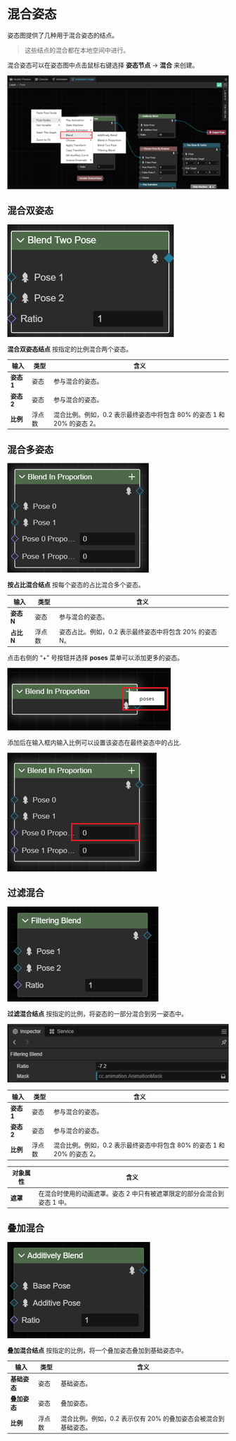 # 混合姿态

姿态图提供了几种用于混合姿态的结点。

> 这些结点的混合都在本地空间中进行。

混合姿态可以在姿态图中点击鼠标右键选择 **姿态节点** -> **混合** 来创建。

![blend.png](./img/create-blend.png)

## 混合双姿态

![blend-two-pose.png](./img/blend-two-pose.png)

**混合双姿态结点** 按指定的比例混合两个姿态。

| 输入       | 类型   | 含义                                                                    |
| ---------- | ------ | ----------------------------------------------------------------------- |
| **姿态 1** | 姿态   | 参与混合的姿态。                                                        |
| **姿态 2** | 姿态   | 参与混合的姿态。                                                        |
| **比例**   | 浮点数 | 混合比例。例如，0.2 表示最终姿态中将包含 80% 的姿态 1 和 20% 的姿态 2。 |

## 混合多姿态

![blend-in-proportion.png](./img/blend-in-proportion.png)

**按占比混合结点** 按每个姿态的占比混合多个姿态。

| 输入       | 类型   | 含义                                                    |
| ---------- | ------ | ------------------------------------------------------- |
| **姿态 N** | 姿态   | 参与混合的姿态。                                        |
| **占比 N** | 浮点数 | 姿态占比。例如，0.2 表示最终姿态中将包含 20% 的姿态 N。 |

点击右侧的 “+” 号按钮并选择 **poses** 菜单可以添加更多的姿态。

![add-blend-in-proportion.png](./img/add-blend-in-proportion.png)

添加后在输入框内输入比例可以设置该姿态在最终姿态中的占比.

![blend-in-proportion-ratio.png](./img/blend-in-proportion-ratio.png)

## 过滤混合

![filtering-blend](./img/filtering-blend.png)

**过滤混合结点** 按指定的比例，将姿态的一部分混合到另一姿态中。

![filtering-blend-inspector.png](./img/filtering-blend-inspector.png)

| 输入       | 类型   | 含义                                                                    |
| ---------- | ------ | ----------------------------------------------------------------------- |
| **姿态 1** | 姿态   | 参与混合的姿态。                                                        |
| **姿态 2** | 姿态   | 参与混合的姿态。                                                        |
| **比例**   | 浮点数 | 混合比例。例如，0.2 表示最终姿态中将包含 80% 的姿态 1 和 20% 的姿态 2。 |

| 对象属性 | 含义                                                                     |
| -------- | ------------------------------------------------------------------------ |
| **遮罩** | 在混合时使用的动画遮罩。姿态 2 中只有被遮罩限定的部分会混合到姿态 1 中。 |

## 叠加混合

![additively-blend.png](./img/additively-blend.png)

**叠加混合结点** 按指定的比例，将一个叠加姿态叠加到基础姿态中。

| 输入         | 类型   | 含义                                                            |
| ------------ | ------ | --------------------------------------------------------------- |
| **基础姿态** | 姿态   | 基础姿态。                                                      |
| **叠加姿态** | 姿态   | 叠加姿态。                                                      |
| **比例**     | 浮点数 | 混合比例。例如，0.2 表示仅有 20% 的叠加姿态会被混合到基础姿态。 |
